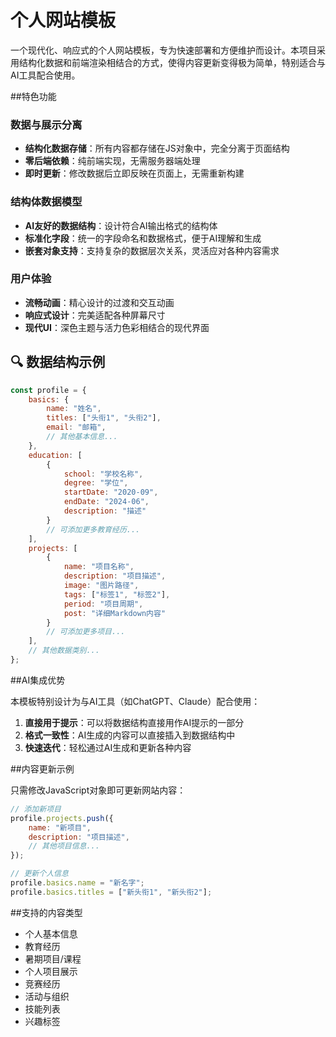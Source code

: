 # 个人网站模板

一个现代化、响应式的个人网站模板，专为快速部署和方便维护而设计。本项目采用结构化数据和前端渲染相结合的方式，使得内容更新变得极为简单，特别适合与AI工具配合使用。

##特色功能

### 数据与展示分离
- **结构化数据存储**：所有内容都存储在JS对象中，完全分离于页面结构
- **零后端依赖**：纯前端实现，无需服务器端处理
- **即时更新**：修改数据后立即反映在页面上，无需重新构建

### 结构体数据模型
- **AI友好的数据结构**：设计符合AI输出格式的结构体
- **标准化字段**：统一的字段命名和数据格式，便于AI理解和生成
- **嵌套对象支持**：支持复杂的数据层次关系，灵活应对各种内容需求

### 用户体验
- **流畅动画**：精心设计的过渡和交互动画
- **响应式设计**：完美适配各种屏幕尺寸
- **现代UI**：深色主题与活力色彩相结合的现代界面

## 🔍 数据结构示例

```javascript
const profile = {
    basics: {
        name: "姓名",
        titles: ["头衔1", "头衔2"],
        email: "邮箱",
        // 其他基本信息...
    },
    education: [
        {
            school: "学校名称",
            degree: "学位",
            startDate: "2020-09",
            endDate: "2024-06",
            description: "描述"
        }
        // 可添加更多教育经历...
    ],
    projects: [
        {
            name: "项目名称",
            description: "项目描述",
            image: "图片路径",
            tags: ["标签1", "标签2"],
            period: "项目周期",
            post: "详细Markdown内容"
        }
        // 可添加更多项目...
    ],
    // 其他数据类别...
};
```

##AI集成优势

本模板特别设计为与AI工具（如ChatGPT、Claude）配合使用：

1. **直接用于提示**：可以将数据结构直接用作AI提示的一部分
2. **格式一致性**：AI生成的内容可以直接插入到数据结构中
3. **快速迭代**：轻松通过AI生成和更新各种内容


##内容更新示例

只需修改JavaScript对象即可更新网站内容：

```javascript
// 添加新项目
profile.projects.push({
    name: "新项目",
    description: "项目描述",
    // 其他项目信息...
});

// 更新个人信息
profile.basics.name = "新名字";
profile.basics.titles = ["新头衔1", "新头衔2"];
```

##支持的内容类型

- 个人基本信息
- 教育经历
- 暑期项目/课程
- 个人项目展示
- 竞赛经历
- 活动与组织
- 技能列表
- 兴趣标签

